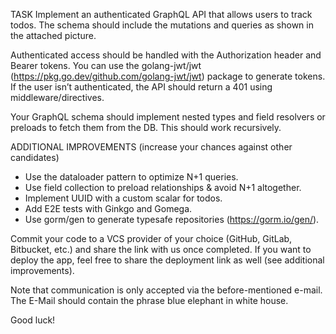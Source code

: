 TASK
Implement an authenticated GraphQL API that allows users to track todos. The schema should include the mutations and queries as shown in the attached picture.

Authenticated access should be handled with the Authorization header and Bearer tokens. You can use the golang-jwt/jwt (https://pkg.go.dev/github.com/golang-jwt/jwt) package to generate tokens. If the user isn’t authenticated, the API should return a 401 using middleware/directives.

Your GraphQL schema should implement nested types and field resolvers or preloads to fetch them from the DB. This should work recursively.

ADDITIONAL IMPROVEMENTS (increase your chances against other candidates)
- Use the dataloader pattern to optimize N+1 queries.
- Use field collection to preload relationships & avoid N+1 altogether.
- Implement UUID with a custom scalar for todos.
- Add E2E tests with Ginkgo and Gomega.
- Use gorm/gen to generate typesafe repositories (https://gorm.io/gen/).

Commit your code to a VCS provider of your choice (GitHub, GitLab, Bitbucket, etc.) and share the link with us once completed. If you want to deploy the app, feel free to share the deployment link as well (see additional improvements).

Note that communication is only accepted via the before-mentioned e-mail. The E-Mail should contain the phrase blue elephant in white house.

Good luck!